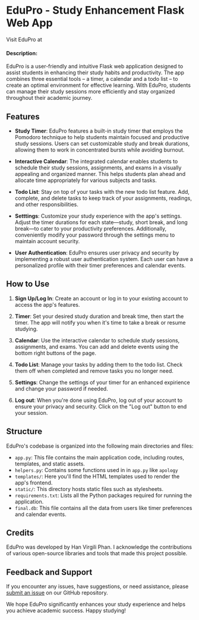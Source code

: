 # EduPro - Study Enhancement Flask Web App

Visit EduPro at

#### Description:

EduPro is a user-friendly and intuitive Flask web application designed to assist students in enhancing their study habits and productivity. The app combines three essential tools – a timer, a calendar and a todo list – to create an optimal environment for effective learning. With EduPro, students can manage their study sessions more efficiently and stay organized throughout their academic journey.

## Features

-   **Study Timer**: EduPro features a built-in study timer that employs the Pomodoro technique to help students maintain focused and productive study sessions. Users can set customizable study and break durations, allowing them to work in concentrated bursts while avoiding burnout.

-   **Interactive Calendar**: The integrated calendar enables students to schedule their study sessions, assignments, and exams in a visually appealing and organized manner. This helps students plan ahead and allocate time appropriately for various subjects and tasks.

-   **Todo List**: Stay on top of your tasks with the new todo list feature. Add, complete, and delete tasks to keep track of your assignments, readings, and other responsibilities.

-   **Setttings**: Customize your study experience with the app's settings. Adjust the timer durations for each state—study, short break, and long break—to cater to your productivity preferences. Additionally, conveniently modify your password through the settings menu to maintain account security.

-   **User Authentication**: EduPro ensures user privacy and security by implementing a robust user authentication system. Each user can have a personalized profile with their timer preferences and calendar events.

## How to Use

1. **Sign Up/Log In**: Create an account or log in to your existing account to access the app's features.

2. **Timer**: Set your desired study duration and break time, then start the timer. The app will notify you when it's time to take a break or resume studying.

3. **Calendar**: Use the interactive calendar to schedule study sessions, assignments, and exams. You can add and delete events using the bottom right buttons of the page.

4. **Todo List**: Manage your tasks by adding them to the todo list. Check them off when completed and remove tasks you no longer need.

5. **Settings**: Change the settings of your timer for an enhanced expirience and change your password if needed.

6. **Log out**: When you're done using EduPro, log out of your account to ensure your privacy and security. Click on the "Log out" button to end your session.

## Structure

EduPro's codebase is organized into the following main directories and files:

-   `app.py`: This file contains the main application code, including routes, templates, and static assets.
-   `helpers.py`: Contains some functions used in in `app.py` like `apology`
-   `templates/`: Here you'll find the HTML templates used to render the app's frontend.
-   `static/`: This directory hosts static files such as stylesheets.
-   `requirements.txt`: Lists all the Python packages required for running the application.
-   `final.db`: This file contains all the data from users like timer preferences and calendar events.

## Credits

EduPro was developed by Han Virgili Phan. I acknowledge the contributions of various open-source libraries and tools that made this project possible.

## Feedback and Support

If you encounter any issues, have suggestions, or need assistance, please [submit an issue](https://github.com/hanvi10/edupro/issues) on our GitHub repository.

We hope EduPro significantly enhances your study experience and helps you achieve academic success. Happy studying!
